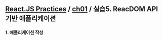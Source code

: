 ## [React.JS Practices](https://github.com/kickscar-javascript/react-practices) / [ch01](https://github.com/kickscar-javascript/react-practices/ch01) / 실습5. ReacDOM API 기반 애플리케이션

#### 1. 애플리케이션 작성

